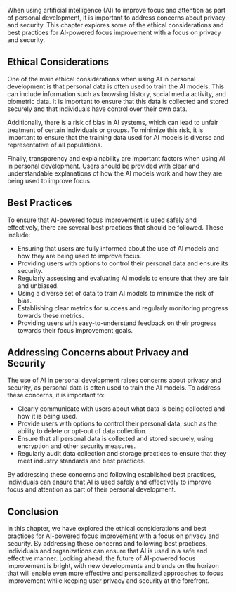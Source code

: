 
When using artificial intelligence (AI) to improve focus and attention as part of personal development, it is important to address concerns about privacy and security. This chapter explores some of the ethical considerations and best practices for AI-powered focus improvement with a focus on privacy and security.

Ethical Considerations
----------------------

One of the main ethical considerations when using AI in personal development is that personal data is often used to train the AI models. This can include information such as browsing history, social media activity, and biometric data. It is important to ensure that this data is collected and stored securely and that individuals have control over their own data.

Additionally, there is a risk of bias in AI systems, which can lead to unfair treatment of certain individuals or groups. To minimize this risk, it is important to ensure that the training data used for AI models is diverse and representative of all populations.

Finally, transparency and explainability are important factors when using AI in personal development. Users should be provided with clear and understandable explanations of how the AI models work and how they are being used to improve focus.

Best Practices
--------------

To ensure that AI-powered focus improvement is used safely and effectively, there are several best practices that should be followed. These include:

* Ensuring that users are fully informed about the use of AI models and how they are being used to improve focus.
* Providing users with options to control their personal data and ensure its security.
* Regularly assessing and evaluating AI models to ensure that they are fair and unbiased.
* Using a diverse set of data to train AI models to minimize the risk of bias.
* Establishing clear metrics for success and regularly monitoring progress towards these metrics.
* Providing users with easy-to-understand feedback on their progress towards their focus improvement goals.

Addressing Concerns about Privacy and Security
----------------------------------------------

The use of AI in personal development raises concerns about privacy and security, as personal data is often used to train the AI models. To address these concerns, it is important to:

* Clearly communicate with users about what data is being collected and how it is being used.
* Provide users with options to control their personal data, such as the ability to delete or opt-out of data collection.
* Ensure that all personal data is collected and stored securely, using encryption and other security measures.
* Regularly audit data collection and storage practices to ensure that they meet industry standards and best practices.

By addressing these concerns and following established best practices, individuals can ensure that AI is used safely and effectively to improve focus and attention as part of their personal development.

Conclusion
----------

In this chapter, we have explored the ethical considerations and best practices for AI-powered focus improvement with a focus on privacy and security. By addressing these concerns and following best practices, individuals and organizations can ensure that AI is used in a safe and effective manner. Looking ahead, the future of AI-powered focus improvement is bright, with new developments and trends on the horizon that will enable even more effective and personalized approaches to focus improvement while keeping user privacy and security at the forefront.

